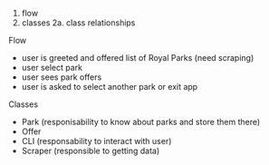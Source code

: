 1. flow
2. classes
    2a. class relationships


Flow
- user is greeted and offered list of Royal Parks (need scraping)
- user select park
- user sees park offers
- user is asked to select another park or exit app

Classes
- Park (responisability to know about parks and store them there)
- Offer 
- CLI (responsability to interact with user)
- Scraper (responsible to getting data)

